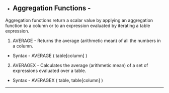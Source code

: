 - ## Aggregation Functions -
Aggregation functions return a scalar value by applying an aggregation function to a column or to an expression evaluated by iterating a table expression.

1. AVERAGE - Returns the average (arithmetic mean) of all the numbers in a column.
- Syntax - AVERAGE ( table[column] )

2. AVERAGEX - Calculates the average (arithmetic mean) of a set of expressions evaluated over a table.
- Syntax -
AVERAGEX (
    table,
    table[column]
)


------------------------------------------------------------------------------------------------------------------------------------------------------------------------------------------
